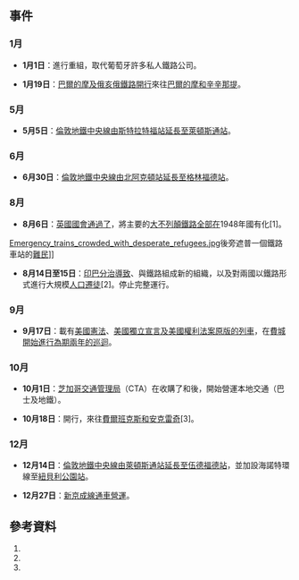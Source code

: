## 事件

### 1月

  - **1月1日**：進行重組，取代葡萄牙許多私人鐵路公司。

  - **1月19日**：[巴爾的摩及俄亥俄鐵路開行](https://zh.wikipedia.org/wiki/巴爾的摩及俄亥俄鐵路 "wikilink")來往[巴爾的摩和](../Page/巴爾的摩.md "wikilink")[辛辛那提](../Page/辛辛那提.md "wikilink")。

### 5月

  - **5月5日**：[倫敦地鐵](https://zh.wikipedia.org/wiki/倫敦地鐵 "wikilink")[中央線由](../Page/中央線_\(倫敦地鐵\).md "wikilink")[斯特拉特福站延長至](https://zh.wikipedia.org/wiki/斯特拉特福站 "wikilink")[萊頓斯通站](../Page/萊頓斯通站.md "wikilink")。

### 6月

  - **6月30日**：[倫敦地鐵](https://zh.wikipedia.org/wiki/倫敦地鐵 "wikilink")[中央線由](../Page/中央線_\(倫敦地鐵\).md "wikilink")[北阿克頓站延長至](../Page/北阿克頓站.md "wikilink")[格林福德站](../Page/格林福德站.md "wikilink")。

### 8月

  - **8月6日**：[英國國會通過了](https://zh.wikipedia.org/wiki/英國國會 "wikilink")，將主要的[大不列顛鐵路全部在](https://zh.wikipedia.org/wiki/大不列顛 "wikilink")1948年國有化\[1\]。

[Emergency_trains_crowded_with_desperate_refugees.jpg](https://zh.wikipedia.org/wiki/File:Emergency_trains_crowded_with_desperate_refugees.jpg "fig:Emergency_trains_crowded_with_desperate_refugees.jpg")後旁遮普一個鐵路車站的[難民](https://zh.wikipedia.org/wiki/難民 "wikilink")\]\]

  - **8月14日至15日**：[印巴分治導致](../Page/印巴分治.md "wikilink")、與鐵路組成新的組織，以及對兩國以鐵路形式進行大規模[人口遷徒](https://zh.wikipedia.org/wiki/人口遷徒 "wikilink")\[2\]。停止完整運行。

### 9月

  - **9月17日**：載有[美國憲法](https://zh.wikipedia.org/wiki/美國憲法 "wikilink")、[美國獨立宣言及](../Page/美國獨立宣言.md "wikilink")[美國權利法案原版的列車](https://zh.wikipedia.org/wiki/美國權利法案 "wikilink")，在[費城開始進行為期兩年的巡迴](../Page/費城.md "wikilink")。

### 10月

  - **10月1日**：[芝加哥交通管理局](../Page/芝加哥交通管理局.md "wikilink")（CTA）在收購了和後，開始營運本地交通（巴士及地鐵）。

  - **10月18日**：開行，來往[費爾班克斯和](https://zh.wikipedia.org/wiki/費爾班克斯 "wikilink")[安克雷奇](https://zh.wikipedia.org/wiki/安克雷奇 "wikilink")\[3\]。

### 12月

  - **12月14日**：[倫敦地鐵](https://zh.wikipedia.org/wiki/倫敦地鐵 "wikilink")[中央線由](../Page/中央線_\(倫敦地鐵\).md "wikilink")[萊頓斯通站延長至](../Page/萊頓斯通站.md "wikilink")[伍德福德站](../Page/伍德福德站.md "wikilink")，並加設海諾特環線至[紐貝利公園站](../Page/紐貝利公園站.md "wikilink")。

  - **12月27日**：[新京成線通車營運](../Page/新京成線.md "wikilink")。

## 參考資料

1.
2.
3.